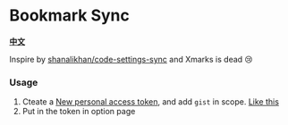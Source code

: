# Bookmark Sync

**[中文](./README_zh.md)**

Inspire by [shanalikhan/code-settings-sync](https://github.com/shanalikhan/code-settings-sync) and Xmarks is dead :cry:

### Usage

1. Cteate a [New personal access token](https://github.com/settings/tokens/new), and add `gist` in scope. [Like this](https://github.com/shanalikhan/code-settings-sync#steps-to-get-a-personal-access-token-from-github)
2. Put in the token in option page
